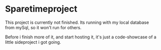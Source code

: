# Sparetimeproject

This project is currently not finished. 
Its running with my local database from mySql, so it won't run for others.

Before i finish more of it, and start hosting it, it's just a code-showcase of a little sideproject i got going.

